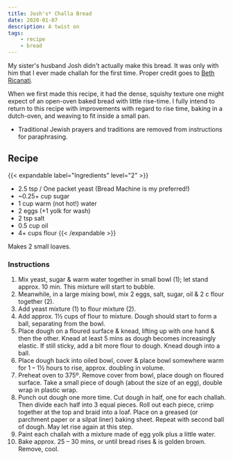 ```yaml
---
title: Josh's* Challa Bread
date: 2020-01-07
description: A twist on
tags:
    - recipe
    - bread
---
```


My sister's husband Josh didn't actually make this bread. It was only with him that I ever made challah for the first time. Proper credit goes to [Beth Ricanati](https://bethricanatimd.com/recipe).

When we first made this recipe, it had the dense, squishy texture one might expect of an open-oven baked bread with little rise-time. I fully intend to return to this recipe with improvements with regard to rise time, baking in a dutch-oven, and weaving to fit inside a small pan.

* Traditional Jewish prayers and traditions are removed from instructions for paraphrasing.

## Recipe 

{{< expandable label="Ingredients" level="2" >}}
- 2.5 tsp / One packet yeast (Bread Machine is my preferred!)
- ~0.25+ cup sugar
- 1 cup warm (not hot!) water
- 2 eggs (+1 yolk for wash)
- 2 tsp salt
- 0.5 cup oil
- 4+ cups flour
{{< /expandable >}}

Makes 2 small loaves.

### Instructions

1. Mix yeast, sugar & warm water together in small bowl (1); let stand approx. 10 min.  This mixture will start to bubble.
1. Meanwhile, in a large mixing bowl, mix 2 eggs, salt, sugar, oil & 2 c flour together (2). 
1. Add yeast mixture (1) to flour mixture (2).
1. Add approx. 1½ cups of flour to mixture. Dough should start to form a ball, separating from the bowl.
1. Place dough on a floured surface & knead, lifting up with one hand & then the other. Knead at least 5 mins as dough becomes increasingly elastic. If still sticky, add a bit more flour to dough. Knead dough into a ball.
1. Place dough back into oiled bowl, cover & place bowl somewhere warm for 1 – 1½ hours to rise, approx. doubling in volume.
2. Preheat oven to 375º. Remove cover from bowl, place dough on floured surface. Take a small piece of dough (about the size of an egg), double wrap in plastic wrap.
3. Punch out dough one more time.  Cut dough in half, one for each challah.  Then divide each half into 3 equal pieces. Roll out each piece, crimp together at the top and braid into a loaf. Place on a greased (or parchment paper or a silpat liner) baking sheet. Repeat with second ball of dough. May let rise again at this step.
1. Paint each challah with a mixture made of egg yolk plus a little water.
1. Bake approx. 25 – 30 mins, or until bread rises & is golden brown.  Remove, cool. 
